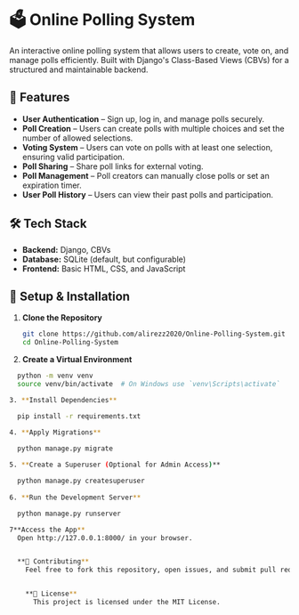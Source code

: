 # 🗳️ Online Polling System  

An interactive online polling system that allows users to create, vote on, and manage polls efficiently. Built with Django's Class-Based Views (CBVs) for a structured and maintainable backend.  

## 🚀 Features  

- **User Authentication** – Sign up, log in, and manage polls securely.  
- **Poll Creation** – Users can create polls with multiple choices and set the number of allowed selections.  
- **Voting System** – Users can vote on polls with at least one selection, ensuring valid participation.  
- **Poll Sharing** – Share poll links for external voting.  
- **Poll Management** – Poll creators can manually close polls or set an expiration timer.  
- **User Poll History** – Users can view their past polls and participation.  

## 🛠️ Tech Stack  

- **Backend:** Django, CBVs  
- **Database:** SQLite (default, but configurable)  
- **Frontend:** Basic HTML, CSS, and JavaScript  

## 🔧 Setup & Installation  

1. **Clone the Repository**  
   ```sh
   git clone https://github.com/alirezz2020/Online-Polling-System.git
   cd Online-Polling-System
2. **Create a Virtual Environment**
```sh
  python -m venv venv
  source venv/bin/activate  # On Windows use `venv\Scripts\activate`

3. **Install Dependencies**

  pip install -r requirements.txt

4. **Apply Migrations**

  python manage.py migrate
  
5. **Create a Superuser (Optional for Admin Access)**

  python manage.py createsuperuser
  
6. **Run the Development Server**

  python manage.py runserver

7**Access the App**
  Open http://127.0.0.1:8000/ in your browser.


  **🤝 Contributing**
    Feel free to fork this repository, open issues, and submit pull requests!


    **📜 License**
      This project is licensed under the MIT License.
